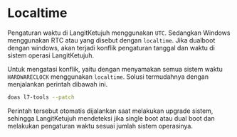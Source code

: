 # Localtime

Pengaturan waktu di LangitKetujuh menggunakan `UTC`. Sedangkan Windows menggunakan RTC atau yang disebut dengan `localtime`. Jika dualboot dengan windows, akan terjadi konflik pengaturan tanggal dan waktu di sistem operasi LangitKetujuh.

Untuk mengatasi konflik, yaitu dengan menyamakan semua sistem waktu `HARDWARECLOCK` menggunakan `localtime`. Solusi termudahnya dengan menjalankan perintah dibawah ini.

```sh
doas l7-tools --patch
```

Perintah tersebut otomatis dijalankan saat melakukan upgrade sistem, sehingga LangitKetujuh mendeteksi jika single boot atau dual boot dan melakukan pengaturan waktu sesuai jumlah sistem operasinya.
